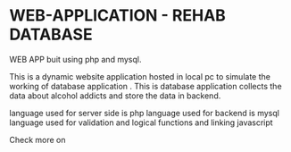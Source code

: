 # WEB-APPLICATION - REHAB DATABASE
WEB APP buit using php and mysql.

This is a dynamic website application hosted in local pc to simulate the working of database application .
This is database application collects the data about alcohol addicts and store the data in backend.

language used for server side is php
language used for backend is mysql
language used for validation and logical functions and linking javascript

Check more on 
